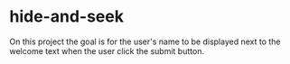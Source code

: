 # hide-and-seek

On this project the goal is for the user's name to be displayed next to the welcome text when the user click the submit button.
